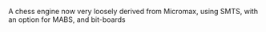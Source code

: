 A chess engine now very loosely derived from Micromax, using SMTS, with an option for MABS, and bit-boards
